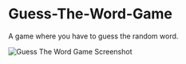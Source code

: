 # Guess-The-Word-Game
A game where you have to guess the random word.

![Guess The Word Game Screenshot](https://github.com/user-attachments/assets/955ebd61-a431-4e63-af9d-d50dbaa8d4c1)
